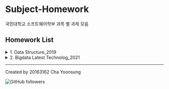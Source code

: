 # Subject-Homework

국민대학교 소프트웨어학부 과목 별 과제 모음

## Homework List

  <details>
  <summary>1. Data Structure_2019</summary>
  <details>
  <summary>1-1. Lab</summary>
  <div markdown="1">

  - [Lab0 - Basic Exercise](https://github.com/Cha-Y-S/Subject-Homework/tree/Structure/%EC%9E%90%EB%A3%8C%EA%B5%AC%EC%A1%B0/Lab/Lab0)

  - [Lab1 - Recursion Test](https://github.com/Cha-Y-S/Subject-Homework/tree/Structure/%EC%9E%90%EB%A3%8C%EA%B5%AC%EC%A1%B0/Lab/Lab1)

  - [Lab2 - Magic Square](https://github.com/Cha-Y-S/Subject-Homework/tree/Structure/%EC%9E%90%EB%A3%8C%EA%B5%AC%EC%A1%B0/Lab/Lab2)

  - [Lab3 - Parentheses](https://github.com/Cha-Y-S/Subject-Homework/tree/Structure/%EC%9E%90%EB%A3%8C%EA%B5%AC%EC%A1%B0/Lab/Lab3)

  </div>
  </details>

  <details>
  <summary>1-2. Homework</summary>
  <div markdown="1">
    
  - Homework

  </div>
  </details>
  </details>

  <details>
  <summary>2. Bigdata Latest Technolog_2021</summary>
  <div markdown="1">

  1. [음절 bigram 확률 계산을 이용한 문장 생성](https://github.com/Cha-Y-S/Subject-Homework/tree/main/%EB%B9%85%EB%8D%B0%EC%9D%B4%ED%84%B0%20%EC%B5%9C%EC%8B%A0%EA%B8%B0%EC%88%A0/%EA%B3%BC%EC%A0%9C%201)

  2. [문장 생성 확률 계산](https://github.com/Cha-Y-S/Subject-Homework/tree/main/%EB%B9%85%EB%8D%B0%EC%9D%B4%ED%84%B0%20%EC%B5%9C%EC%8B%A0%EA%B8%B0%EC%88%A0/%EA%B3%BC%EC%A0%9C%202)

  3. [코사인 유사도를 이용한 문장 유사도 검사](https://github.com/Cha-Y-S/Subject-Homework/tree/main/%EB%B9%85%EB%8D%B0%EC%9D%B4%ED%84%B0%20%EC%B5%9C%EC%8B%A0%EA%B8%B0%EC%88%A0/%EA%B3%BC%EC%A0%9C%203)

  4. [WordCount](https://github.com/Cha-Y-S/Subject-Homework/tree/main/%EB%B9%85%EB%8D%B0%EC%9D%B4%ED%84%B0%20%EC%B5%9C%EC%8B%A0%EA%B8%B0%EC%88%A0/%EA%B3%BC%EC%A0%9C%204)

  5. [Wordcount with toymr](https://github.com/Cha-Y-S/Subject-Homework/tree/main/%EB%B9%85%EB%8D%B0%EC%9D%B4%ED%84%B0%20%EC%B5%9C%EC%8B%A0%EA%B8%B0%EC%88%A0/%EA%B3%BC%EC%A0%9C%205)

  6. [서울 공기질 데이터 분석](https://github.com/Cha-Y-S/Subject-Homework/tree/main/%EB%B9%85%EB%8D%B0%EC%9D%B4%ED%84%B0%20%EC%B5%9C%EC%8B%A0%EA%B8%B0%EC%88%A0/%EA%B3%BC%EC%A0%9C%206)

  7. [실습 - MapReduce를 이용한 WordCount](https://github.com/Cha-Y-S/Subject-Homework/tree/main/%EB%B9%85%EB%8D%B0%EC%9D%B4%ED%84%B0%20%EC%B5%9C%EC%8B%A0%EA%B8%B0%EC%88%A0/%EC%8B%A4%EC%8A%B5%201)

  8. [실습 - DFS에서의 WordCount](https://github.com/Cha-Y-S/Subject-Homework/tree/main/%EB%B9%85%EB%8D%B0%EC%9D%B4%ED%84%B0%20%EC%B5%9C%EC%8B%A0%EA%B8%B0%EC%88%A0/%EC%8B%A4%EC%8A%B5%202)

  </div>
  </details>

---

Created by 20163162 Cha Yoonsung

![GitHub followers](https://img.shields.io/github/followers/Cha-Y-S?style=social)
